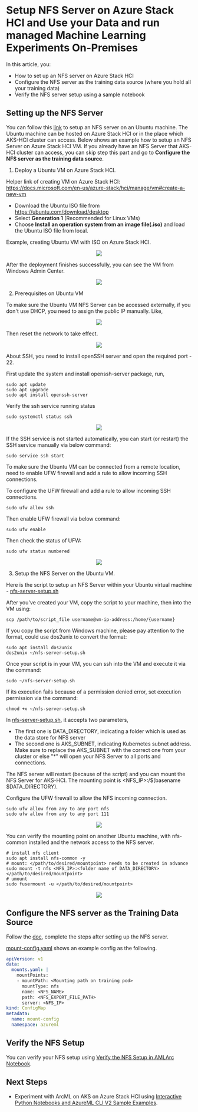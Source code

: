 # Setup NFS Server on Azure Stack HCI and Use your Data and run managed Machine Learning Experiments On-Premises

In this article, you:
* How to set up an NFS server on Azure Stack HCI
* Configure the NFS server as the training data source (where you hold all your training data)
* Verify the NFS server setup using a sample notebook

## Setting up the NFS Server

You can follow this [link](https://help.ubuntu.com/community/SettingUpNFSHowTo) to setup an NFS server on an Ubuntu machine. The Ubuntu machine can be hosted on Azure Stack HCI or in the place which AKS-HCI cluster can access. Below shows an example how to setup an NFS Server on Azure Stack HCI VM. If you already have an NFS Server that AKS-HCI cluster can access, you can skip step this part and go to **Configure the NFS server as the training data source**.

1. Deploy a Ubuntu VM on Azure Stack HCI.

Helper link of creating VM on Azure Stack HCI: https://docs.microsoft.com/en-us/azure-stack/hci/manage/vm#create-a-new-vm

* Download the Ubuntu ISO file from https://ubuntu.com/download/desktop
* Select **Generation 1** (Recommended for Linux VMs)
* Choose **Install an operation system from an image file(.iso)** and load the Ubuntu ISO file from local.

Example, creating Ubuntu VM with ISO on Azure Stack HCI.

<p align="center">
  <img src="nfs/images/create-ubuntu-vm.png" />
</p>

After the deployment finishes successfully, you can see the VM from Windows Admin Center.

<p align="center">
  <img src="nfs/images/ubuntu-vm-created.png" />
</p>

2. Prerequisites on Ubuntu VM

To make sure the Ubuntu VM NFS Server can be accessed externally, if you don't use DHCP, you need to assign the public IP manually. Like,

<p align="center">
  <img src="nfs/images/configure-public-ip.png" />
</p>

Then reset the network to take effect.

<p align="center">
  <img src="nfs/images/reset-network.png" />
</p>

About SSH, you need to install openSSH server and open the required port - 22.

First update the system and install openssh-server package, run,

```shell
sudo apt update
sudo apt upgrade
sudo apt install openssh-server
```
Verify the ssh service running status
```shell
sudo systemctl status ssh
```
<p align="center">
  <img src="nfs/images/ssh-status.png" />
</p>

If the SSH service is not started automatically, you can start (or restart) the SSH service manually via below command:
```shell
sudo service ssh start
```
To make sure the Ubuntu VM can be connected from a remote location, need to enable UFW firewall and add a rule to allow incoming SSH connections.

To configure the UFW firewall and add a rule to allow incoming SSH connections.
```shell
sudo ufw allow ssh
```
Then enable UFW firewall via below command:
```shell
sudo ufw enable
```
Then check the status of UFW:
```shell
sudo ufw status numbered
```
<p align="center">
  <img src="nfs/images/ufw-ssh.png" />
</p>


3. Setup the NFS Server on the Ubuntu VM.

Here is the script to setup an NFS Server within your Ubuntu virtual machine - [nfs-server-setup.sh](nfs/nfs-server-setup.sh)

After you've created your VM, copy the script to your machine, then into the VM using: 

```shell
scp /path/to/script_file username@vm-ip-address:/home/{username}
```
If you copy the script from Windows machine, please pay attention to the format, could use dos2unix to convert the format:
```shell
sudo apt install dos2unix
dos2unix ~/nfs-server-setup.sh
```
Once your script is in your VM, you can ssh into the VM and execute it via the command:

```shell
sudo ~/nfs-server-setup.sh
```
If its execution fails because of a permission denied error, set execution permission via the command:

```shell
chmod +x ~/nfs-server-setup.sh
```

In [nfs-server-setup.sh](nfs/nfs-server-setup.sh), it accepts two parameters,
* The first one is DATA_DIRECTORY, indicating a folder which is used as the data store for NFS server
* The second one is AKS_SUBNET, indicating Kubernetes subnet address. Make sure to replace the AKS_SUBNET with the correct one from your cluster or else "*" will open your NFS Server to all ports and connections.

The NFS server will restart (because of the script) and you can mount the NFS Server for AKS-HCI. The mounting point is <NFS_IP>:/$(basename $DATA_DIRECTORY).

Configure the UFW firewall to allow the NFS incoming connection.
```shell
sudo ufw allow from any to any port nfs
sudo ufw allow from any to any port 111
```
<p align="center">
  <img src="nfs/images/ufw-nfs.png" />
</p>

You can verify the mounting point on another Ubuntu machine, with nfs-common installed and the network access to the NFS server.
```shell
# install nfs client
sudo apt install nfs-common -y
# mount: </path/to/desired/mountpoint> needs to be created in advance
sudo mount -t nfs <NFS_IP>:<folder name of DATA_DIRECTORY> </path/to/desired/mountpoint>
# umount
sudo fusermount -u </path/to/desired/mountpoint>
```
<p align="center">
  <img src="nfs/images/verify-nfs-vm.png" />
</p>

## Configure the NFS server as the Training Data Source

Follow the [doc](../setup-ephemeral-nfs-volume.md), complete the steps after setting up the NFS server.

[mount-config.yaml](nfs/mount-config.yaml) shows an example config as the following.

```yaml
apiVersion: v1
data:
  mounts.yaml: |
    mountPoints:
    - mountPath: <Mounting path on training pod>
      mountType: nfs
      name: <NFS_NAME>
      path: <NFS_EXPORT_FILE_PATH>
      server: <NFS_IP>
kind: ConfigMap
metadata:
  name: mount-config
  namespace: azureml
```

## Verify the NFS Setup

You can verify your NFS setup using [Verify the NFS Setup in AMLArc Notebook](nfs/Verify_NFS_Setup_in_AMLArc.ipynb).

## Next Steps

* Experiment with ArcML on AKS on Azure Stack HCI using [Interactive Python Notebooks and AzureML CLI V2 Sample Examples](../AKS-HCI#sample-notebooks).
